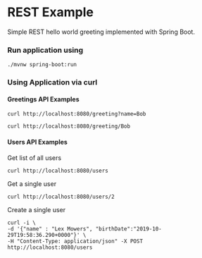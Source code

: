 # REST Example

Simple REST hello world greeting implemented with Spring Boot.


### Run application using

```
./mvnw spring-boot:run
```

### Using Application via curl 

#### __Greetings__ API Examples

```
curl http://localhost:8080/greeting?name=Bob
``` 

```
curl http://localhost:8080/greeting/Bob
``` 

#### __Users__ API Examples

Get list of all users
```
curl http://localhost:8080/users
```

Get a single user
```
curl http://localhost:8080/users/2
```

Create a single user
```
curl -i \
-d '{"name" : "Lex Mowers", "birthDate":"2019-10-29T19:58:36.290+0000"}' \
-H "Content-Type: application/json" -X POST http://localhost:8080/users
```